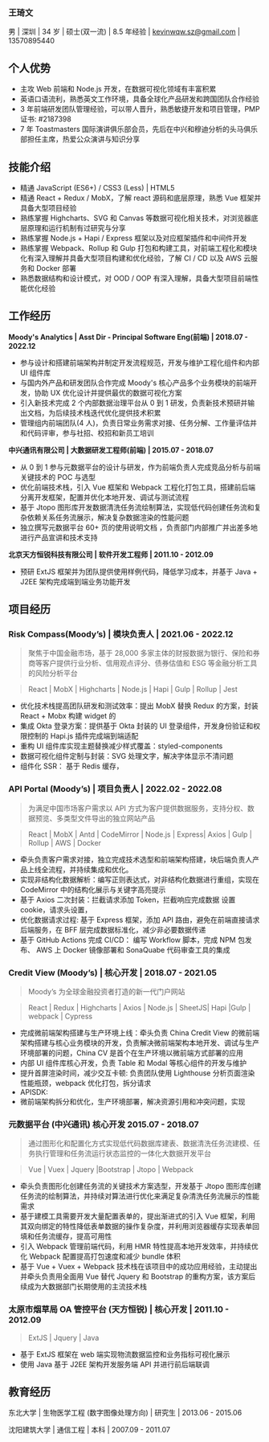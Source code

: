 ### **王琦文**

男 | 深圳 | 34 岁 | 硕士(双一流) | 8.5 年经验 | kevinwqw.sz@gmail.com | 13570895440

## **个人优势**

-   主攻 Web 前端和 Node.js 开发，在数据可视化领域有丰富积累
-   英语口语流利，熟悉英文工作环境，具备全球化产品研发和跨国团队合作经验
-   3 年前端研发团队管理经验，可以带人晋升，熟悉敏捷开发和项目管理，PMP 证书: #2187398
-   7 年 Toastmasters 国际演讲俱乐部会员，先后在中兴和穆迪分析的头马俱乐部担任主席，热爱公众演讲与知识分享

## **技能介绍**

-   精通 JavaScript (ES6+) / CSS3 (Less) | HTML5
-   精通 React + Redux / MobX，了解 react 源码和底层原理，熟悉 Vue 框架并具备大型项目经验
-   熟练掌握 Highcharts、SVG 和 Canvas 等数据可视化相关技术，对浏览器底层原理和运行机制有过研究与分享
-   熟练掌握 Node.js + Hapi / Express 框架以及对应框架插件和中间件开发
-   熟练掌握 Webpack、Rollup 和 Gulp 打包和构建工具，对前端工程化和模块化有深入理解并具备大型项目构建和优化经验，了解 CI / CD 以及 AWS 云服务和 Docker 部署
-   熟悉数据结构和设计模式，对 OOD / OOP 有深入理解，具备大型项目前端性能优化经验

## **工作经历**

<!-- 对接海外产品团队，协助 UX 优化设计，跨国协同多部门输出并实施前端解决方案 -->
<!-- 从 0 到 1 独立完成 2 个数据治理工具和 1 个对外数据平台(已上线)的研发工作 -->
<!-- 负责 Moody's 全球化金融信用分析平台多个核心业务模块前端研发，参与 2 个针对中国市场的金融平台产品的前端架构设计与搭建 -->
<!-- 负责 Moody's 核心业务产品的前端研发，参与前端架构设计与搭建，研发与维护前端工程化和公共组件库 -->
<!-- 对复杂table和charts进行封装和性能优化， -->
<!-- 引入新技术完成 2 个内部数据治理平台从 0 到 1 研发，负责新技术预研并输出文档，为后续技术栈迭代优化提供支持 -->

**Moody's Analytics | Asst Dir - Principal Software Eng(前端) | 2018.07 - 2022.12**

-   参与设计和搭建前端架构并制定开发流程规范，开发与维护工程化组件和内部 UI 组件库
-   与国内外产品和研发团队合作完成 Moody's 核心产品多个业务模块的前端开发，协助 UX 优化设计并提供最优的数据可视化方案
-   引入新技术完成 2 个内部数据治理平台从 0 到 1 研发，负责新技术预研并输出文档，为后续技术栈迭代优化提供技术积累
-   管理组内前端团队(4 人)，负责日常业务需求对接、任务分解、工作量评估并和代码评审，参与社招、校招和新员工培训

<!-- -   优化前端技术栈，引入 Vue 框架和 Webpack 工程化打包工具，搭建前后端分离开发框架，配置并优化本地开发、调试与测试流程，提高团队开发效率并缩短发布周期 -->

**中兴通讯有限公司 | 大数据研发工程师(前端) | 2015.07 - 2018.07**

-   从 0 到 1 参与元数据平台的设计与研发，作为前端负责人完成竞品分析与前端关键技术的 POC 与选型
-   优化前端技术栈，引入 Vue 框架和 Webpack 工程化打包工具，搭建前后端分离开发框架，配置并优化本地开发、调试与测试流程
-   基于 Jtopo 图形库开发数据清洗任务流绘制算法，实现低代码创建任务流和复杂依赖关系任务流展示，解决复杂数据渲染的性能问题
-   独立撰写元数据平台 60+ 页的使用说明文档 ，负责部门内部推广并出差多地进行产品宣讲和技术支持

**北京天方恒锐科技有限公司 | 软件开发工程师 | 2011.10 - 2012.09**

-   预研 ExtJS 框架并为团队提供使用样例代码，降低学习成本，并基于 Java + J2EE 架构完成端到端业务功能开发

## **项目经历**

### **Risk Compass**(Moody’s) | 模块负责人 | 2021.06 - 2022.12

> 聚焦于中国金融市场，基于 28,000 多家主体的财报数据为银行、保险和券商等客户提供行业分析、信用观点评分、债券估值和 ESG 等金融分析工具的风险分析平台

> React | MobX | Highcharts | Node.js | Hapi | Gulp | Rollup | Jest

<!-- 每个bullet point开头先是成果简介，然后冒号去写你的过程，可能这样会更容易让对方知道，你这个项目做了哪些后端内容以及结果如何。也能帮助他们快速定位你的技能和成功 -->
<!-- -   负责“行业分析”和“ESG”两大核心业务模块，在项目中推行自定义 hook 对通用数据和事件处理逻辑进行封装实现共享，有效减少单元测试和代码冗余 -->

-   优化技术栈提高团队研发和测试效率：提出 MobX 替换 Redux 的方案，封装 React + Mobx 构建 widget 的
-   集成 Okta 登录方案：提供基于 Okta 封装的 UI 登录组件，开发身份验证和权限控制的 Hapi.js 插件完成端到端适配
-   重构 UI 组件库实现主题替换减少样式覆盖：styled-components
-   数据可视化组件定制与封装：SVG 处理文字，解决字体显示不清问题
-   组件化 SSR： 基于 Redis 缓存，

### **API Portal** (Moody’s) | 项目负责人 | 2022.02 - 2022.08

> 为满足中国市场客户需求以 API 方式为客户提供数据服务，支持分权、数据预览、多类型文件导出的独立网站产品

> React | MobX | Antd | CodeMirror | Node.js | Express| Axios | Gulp | Rollup | AWS | Docker

<!-- MongoDB| Mongoose  -->

-   牵头负责客户需求对接，独立完成技术选型和前端架构搭建，块后端负责人产品上线全流程，并持续集成和优化。
-   实现非结构化数据解析：编写正则表达式，对非结构化数据进行重组，实现在 CodeMirror 中的结构化展示与关键字高亮提示
-   基于 Axios 二次封装：拦截请求添加 Token，拦截响应完成数据 设置 cookie，请求头设置，
-   优化数据请求过程: 基于 Express 框架，添加 API 路由，避免在前端直接请求后端服务，在 BFF 层完成数据标准化，减少非必要数据传递
-   基于 GitHub Actions 完成 CI/CD： 编写 Workflow 脚本，完成 NPM 包发布、 AWS 上 Docker 镜像部署和 SonaQuabe 代码审查工具的集成

### **Credit View** (Moody’s) | 核心开发 | 2018.07 - 2021.05

> Moody’s 为全球金融投资者打造的新一代门户网站

> React | Redux | Highcharts | Axios | Node.js | SheetJS| Hapi |Gulp | webpack | Cypress

<!-- 为解决组件库版本升级导致的应用层样式覆盖失效的问题，提出采用 Styled-Components 对组件重构，大幅度提高了应用层 UI 测试用例的稳定性 -->

-   完成微前端架构搭建与生产环境上线：牵头负责 China Credit View 的微前端架构搭建与核心业务模块的开发，负责解决微前端架构本地开发、调试与生产环境部署的问题，China CV 是首个在生产环境以微前端方式部署的应用
-   内部 UI 组件库核心开发，负责 Table 和 Modal 等核心组件的开发与维护
-   提升首屏渲染时间，减少交互卡顿: 负责团队使用 Lighthouse 分析页面渲染性能瓶颈，webpack 优化打包，拆分请求
-   APISDK:
-   微前端架构拆分和优化，生产环境部署，解决资源引用和冲突问题，实现

### **元数据平台** (中兴通讯) 核心开发 2015.07 - 2018.07

> 通过图形化和配置化方式实现低代码数据库建表、数据清洗任务流建模、任务执行管理和任务流运行状态监控的一体化大数据开发平台

> Vue | Vuex | Jquery |Bootstrap | Jtopo | Webpack

<!-- -   独立负责撰写页元数据平台的使用说明文档，负责部门内部的应用培训，并多次出差成都和青海移动进行产品使用培训和技术支持 -->

-   牵头负责图形化创建任务流的关键技术方案选型，开发基于 Jtopo 图形库创建任务流的绘制算法，并持续对算法进行优化来满足复杂清洗任务流展示的性能需求
-   基于建模工具需要开发大量配置表单的，提出渐进式的引入 Vue 框架，利用其双向绑定的特性降低表单数据的操作复杂度，并利用浏览器缓存实现表单回填和任务流缓存，提高可用性
-   引入 Webpack 管理前端代码，利用 HMR 特性提高本地开发效率，并持续优化 Webpack 配置提高打包速度和减少 bundle 体积
-   基于 Vue + Vuex + Webpack 技术栈在该项目中的成功应用经验，主动提出并牵头负责用全面用 Vue 替代 Jquery 和 Bootstrap 的重构方案，该方案后续成为大数据部门长期使用的主流技术栈

### **太原市烟草局** OA 管控平台 (天方恒锐) | 核心开发 | 2011.10 - 2012.09

> ExtJS | Jquery | Java

-   基于 ExtJS 框架在 web 端实现物流数据监控和业务指标可视化展示
-   使用 Java 基于 J2EE 架构开发服务端 API 并进行前后端联调

## **教育经历**

东北大学 | 生物医学工程 (数字图像处理方向) | 研究生 | 2013.06 - 2015.06

沈阳建筑大学 | 通信工程 | 本科 | 2007.09 - 2011.07
